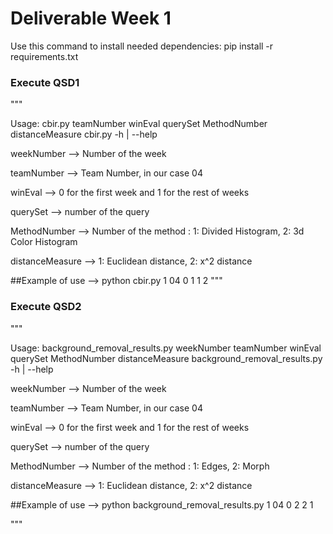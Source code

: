 
# Deliverable Week 1

Use this command to install needed dependencies:
pip install -r requirements.txt

### Execute QSD1
"""

Usage:
  cbir.py <weekNumber> teamNumber winEval querySet MethodNumber distanceMeasure
  cbir.py -h | --help
  
  weekNumber --> Number of the week

  teamNumber --> Team Number, in our case 04
  
  winEval --> 0 for the first week and 1 for the rest of weeks
  
  querySet --> number of the query
  
  MethodNumber --> Number of the method : 1: Divided Histogram, 2: 3d Color Histogram
  
  distanceMeasure --> 1: Euclidean distance, 2: x^2 distance
  
  ##Example of use --> python cbir.py 1 04 0 1 1 2
"""

### Execute QSD2
"""

Usage:
  background_removal_results.py weekNumber teamNumber winEval querySet MethodNumber distanceMeasure 
  background_removal_results.py -h | --help
  
  weekNumber --> Number of the week
  
  teamNumber --> Team Number, in our case 04
  
  winEval --> 0 for the first week and 1 for the rest of weeks
  
  querySet --> number of the query
  
  MethodNumber --> Number of the method : 1: Edges, 2: Morph
  
  distanceMeasure --> 1: Euclidean distance, 2: x^2 distance
  
  ##Example of use --> python background_removal_results.py 1 04 0 2 2 1

"""


